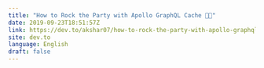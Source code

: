 ```yaml
---
title: "How to Rock the Party with Apollo GraphQL Cache 🎉🎈"
date: 2019-09-23T18:51:57Z
link: https://dev.to/akshar07/how-to-rock-the-party-with-apollo-graphql-cache-361l?utm_medium=RSS&utm_source=news.12bit.vn
site: dev.to
language: English
draft: false
---
```

